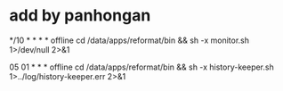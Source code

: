 
# add by panhongan
*/10 * * * * offline cd /data/apps/reformat/bin && sh -x monitor.sh 1>/dev/null 2>&1

05 01 * * * offline cd /data/apps/reformat/bin && sh -x history-keeper.sh 1>../log/history-keeper.err 2>&1
